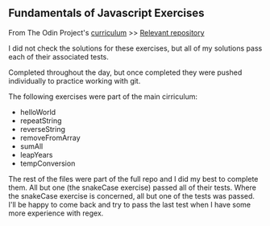 ## Fundamentals of Javascript Exercises
From The Odin Project's [curriculum](https://www.theodinproject.com/courses/web-development-101/lessons/fundamentals-part-4) >> [Relevant repository](https://github.com/TheOdinProject/javascript-exercises)

I did not check the solutions for these exercises, but all of my solutions pass each of their associated tests.

Completed throughout the day, but once completed they were pushed individually to practice working with git.

The following exercises were part of the main cirriculum:

* helloWorld
* repeatString
* reverseString
* removeFromArray
* sumAll
* leapYears
* tempConversion

The rest of the files were part of the full repo and I did my best to complete them. All but one (the snakeCase exercise) passed all of their tests. Where the snakeCase exercise is concerned, all but one of the tests was passed. I'll be happy to come back and try to pass the last test when I have some more experience with regex.
